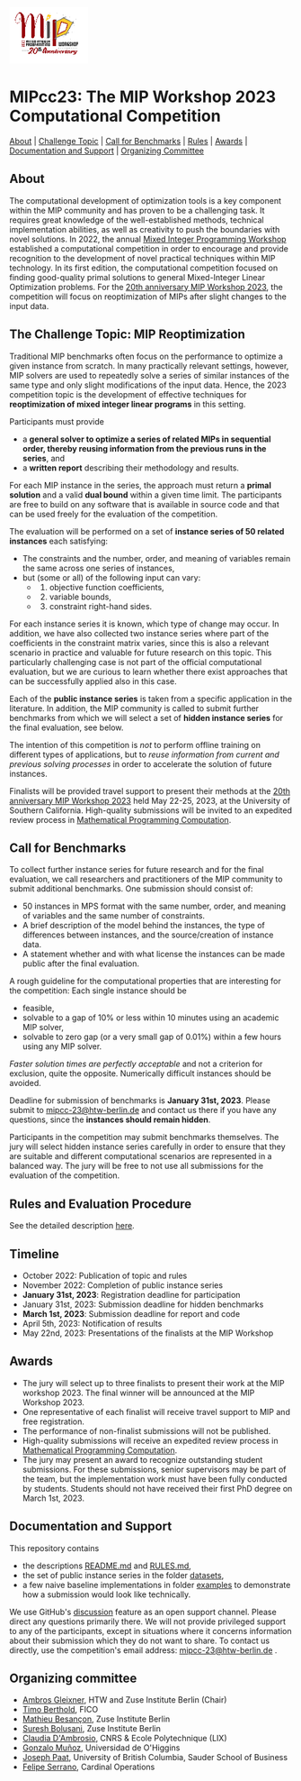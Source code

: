 ![MIP Workshop 2023](mip-2023-logo.png "MIP Workshop 2023")
# MIPcc23: The MIP Workshop 2023 Computational Competition

[About](#about) | [Challenge Topic](#challenge) | [Call for Benchmarks](#benchmarks) | [Rules](#rules) | [Awards](#awards) | [Documentation and Support](#doc) | [Organizing Committee](#committee)

## <a id="about"></a>About

The computational development of optimization tools is a key component within the MIP community and has proven to be a challenging task. It requires great knowledge of the well-established methods, technical implementation abilities, as well as creativity to push the boundaries with novel solutions. 
In 2022, the annual [Mixed Integer Programming Workshop](https://www.mixedinteger.org/) established a computational competition in order to encourage and provide recognition to the development of novel practical techniques within MIP technology.
In its first edition, the computational competition focused on finding good-quality primal solutions to general Mixed-Integer Linear Optimization problems.
For the [20th anniversary MIP Workshop 2023](https://www.mixedinteger.org/2023/), the competition will focus on reoptimization of MIPs after slight changes to the input data.


## <a id="challenge"></a>The Challenge Topic: MIP Reoptimization

Traditional MIP benchmarks often focus on the performance to optimize a given instance from scratch.
In many practically relevant settings, however, MIP solvers are used to repeatedly solve a series of similar instances of the same type and only slight modifications of the input data.
Hence, the 2023 competition topic is the development of effective techniques for **reoptimization of mixed integer linear programs** in this setting.

Participants must provide
- a **general solver to optimize a series of related MIPs in sequential order, thereby reusing information from the previous runs in the series**, and
- a **written report** describing their methodology and results.

For each MIP instance in the series, the approach must return a **primal solution** and a valid **dual bound** within a given time limit.
The participants are free to build on any software that is available in source code and that can be used freely for the evaluation of the competition.

The evaluation will be performed on a set of **instance series of 50 related instances** each satisfying:
- The constraints and the number, order, and meaning of variables remain the same across one series of instances,
- but (some or all) of the following input can vary:
  - 1. objective function coefficients,
  - 2. variable bounds,
  - 3. constraint right-hand sides.

For each instance series it is known, which type of change may occur.  In addition, we have also collected two instance series where part of the coefficients in the constraint matrix varies, since this is also a relevant scenario in practice and valuable for future research on this topic.  This particularly challenging case is not part of the official computational evaluation, but we are curious to learn whether there exist approaches that can be successfully applied also in this case.

Each of the **public instance series** is taken from a specific application in the literature.
In addition, the MIP community is called to submit further benchmarks from which we will select a set of **hidden instance series** for the final evaluation, see below.

The intention of this competition is *not* to perform offline training on different types of applications, but to *reuse information from current and previous solving processes* in order to accelerate the solution of future instances.

Finalists will be provided travel support to present their methods at the [20th anniversary MIP Workshop 2023](https://www.mixedinteger.org/2023/) held May 22-25, 2023, at the University of Southern California.
High-quality submissions will be invited to an expedited review process in [Mathematical Programming Computation](https://www.springer.com/journal/12532).


## <a id="benchmarks"></a>Call for Benchmarks

To collect further instance series for future research and for the final evaluation, we call researchers and practitioners of the MIP community to submit additional benchmarks.
One submission should consist of:
- 50 instances in MPS format with the same number, order, and meaning of variables and the same number of constraints.
- A brief description of the model behind the instances, the type of differences between instances, and the source/creation of instance data.
- A statement whether and with what license the instances can be made public after the final evaluation.

A rough guideline for the computational properties that are interesting for the competition: Each single instance should be
- feasible,
- solvable to a gap of 10% or less within 10 minutes using an academic MIP solver,
- solvable to zero gap (or a very small gap of 0.01%) within a few hours using any MIP solver.

*Faster solution times are perfectly acceptable* and not a criterion for exclusion, quite the opposite.
Numerically difficult instances should be avoided.

Deadline for submission of benchmarks is **January 31st, 2023**.  Please submit to mipcc-23@htw-berlin.de and contact us there if you have any questions, since the **instances should remain hidden**.

Participants in the competition may submit benchmarks themselves.  The jury will select hidden instance series carefully in order to ensure that they are suitable and different computational scenarios are represented in a balanced way.  The jury will be free to not use all submissions for the evaluation of the competition.


## <a id="rules"></a>Rules and Evaluation Procedure

See the detailed description [here](RULES.md).


## <a id="timeline"></a>Timeline

- October 2022: Publication of topic and rules
- November 2022: Completion of public instance series
- **January 31st, 2023**: Registration deadline for participation
- January 31st, 2023: Submission deadline for hidden benchmarks
- **March 1st, 2023**: Submission deadline for report and code
- April 5th, 2023: Notification of results
- May 22nd, 2023: Presentations of the finalists at the MIP Workshop


## <a id="awards"></a>Awards

- The jury will select up to three finalists to present their work at the MIP workshop 2023.  The final winner will be announced at the MIP Workshop 2023.
- One representative of each finalist will receive travel support to MIP and free registration.
- The performance of non-finalist submissions will not be published.
- High-quality submissions will receive an expedited review process in [Mathematical Programming Computation](https://www.springer.com/journal/12532).
- The jury may present an award to recognize outstanding student submissions. For these submissions, senior supervisors may be part of the team, but the implementation work must have been fully conducted by students.  Students should not have received their first PhD degree on March 1st, 2023.


## <a id="doc"></a>Documentation and Support

This repository contains

- the descriptions [README.md](README.md) and [RULES.md](RULES.md),
- the set of public instance series in the folder [datasets](datasets),
- a few naive baseline implementations in folder [examples](examples) to demonstrate how a submission would look like technically.

We use GitHub's [discussion](https://github.com/ambros-gleixner/MIPcc23/discussions) feature as an open support channel.
Please direct any questions primarily there.
We will not provide privileged support to any of the participants, except in situations where it concerns information about their submission which they do not want to share.
To contact us directly, use the competition's email address: mipcc-23@htw-berlin.de .


## <a id="committee"></a>Organizing committee

- [Ambros Gleixner](https://www.zib.de/gleixner/), HTW and Zuse Institute Berlin (Chair)
- [Timo Berthold](https://www.zib.de/berthold/), FICO
- [Mathieu Besançon](https://matbesancon.xyz/), Zuse Institute Berlin
- [Suresh Bolusani](https://coral.ise.lehigh.edu/bsuresh/), Zuse Institute Berlin
- [Claudia D'Ambrosio](https://www.lix.polytechnique.fr/~dambrosio/), CNRS & Ecole Polytechnique (LIX)
- [Gonzalo Muñoz](https://www.gonzalomunoz.org/), Universidad de O'Higgins
- [Joseph Paat](https://sites.google.com/site/josephspaat/), University of British Columbia, Sauder School of Business
- [Felipe Serrano](https://www.zib.de/members/serrano), Cardinal Operations

